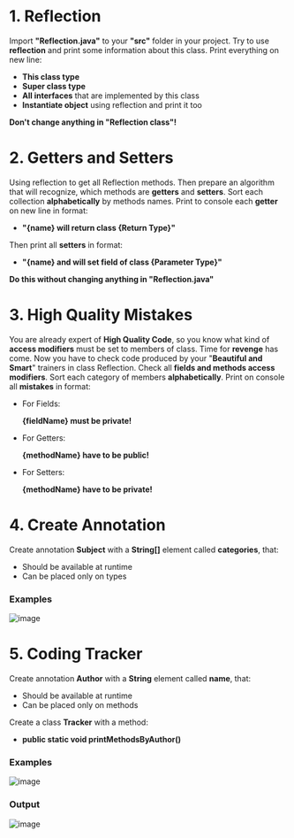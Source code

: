 # 1. Reflection

Import **"Reflection.java"** to your **"src"** folder in your project. Try to use **reflection** and print some information about this class. Print everything on new line:

- **This class type**
- **Super class type**
- **All interfaces** that are implemented by this class
- **Instantiate object** using reflection and print it too

**Don't change anything in "Reflection class"!**

# 2. Getters and Setters

Using reflection to get all Reflection methods. Then prepare an algorithm that will recognize, which methods are **getters** and **setters**. 
Sort each collection **alphabetically** by methods names. Print to console each **getter** on new line in format:

- **"{name} will return class {Return Type}"**

Then print all **setters** in format:

- **"{name} and will set field of class {Parameter Type}"**

**Do this without changing anything in "Reflection.java"**

# 3. High Quality Mistakes

You are already expert of **High Quality Code**, so you know what kind of **access modifiers** must be set to members of class. Time for **revenge** has come. 
Now you have to check code produced by your "**Beautiful and Smart**" trainers in class Reflection. Check all **fields and methods access modifiers**. 
Sort each category of members **alphabetically**. Print on console all **mistakes** in format:

- For Fields:

  **{fieldName} must be private!**

- For Getters:

  **{methodName} have to be public!**

- For Setters:

  **{methodName} have to be private!**

# 4. Create Annotation

Create annotation **Subject** with a **String[]** element called **categories**, that:

- Should be available at runtime
- Can be placed only on types

### Examples

![image](https://user-images.githubusercontent.com/87463484/150125599-08755e0e-3fd9-4f33-aecf-79c0e151eb7d.png)

# 5. Coding Tracker

Create annotation **Author** with a **String** element called **name**, that:

- Should be available at runtime
- Can be placed only on methods

Create a class **Tracker** with a method:

- **public static void printMethodsByAuthor()**

### Examples

![image](https://user-images.githubusercontent.com/87463484/150125721-c9c76980-154b-4f5d-97ce-2a295c516281.png)

### Output

![image](https://user-images.githubusercontent.com/87463484/150125828-98cd018e-4feb-4dca-8152-7b559ffaa7bb.png)
